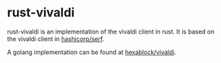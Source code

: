 # rust-vivaldi

rust-vivaldi is an implementation of the vivaldi client in rust.  It is based
on the vivaldi client in [hashicorp/serf](http://github.com/hashicorp/serf).

A golang implementation can be found at [hexablock/vivaldi](http://github.com/hexablock/vivaldi).